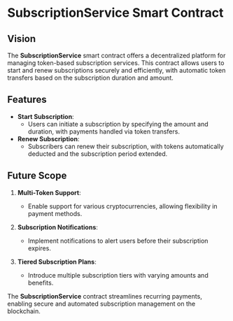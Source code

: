 # SubscriptionService Smart Contract

## Vision

The **SubscriptionService** smart contract offers a decentralized platform for managing token-based subscription services. This contract allows users to start and renew subscriptions securely and efficiently, with automatic token transfers based on the subscription duration and amount.

## Features

- **Start Subscription**:
  - Users can initiate a subscription by specifying the amount and duration, with payments handled via token transfers.
- **Renew Subscription**:
  - Subscribers can renew their subscription, with tokens automatically deducted and the subscription period extended.

## Future Scope

1. **Multi-Token Support**:

   - Enable support for various cryptocurrencies, allowing flexibility in payment methods.

2. **Subscription Notifications**:

   - Implement notifications to alert users before their subscription expires.

3. **Tiered Subscription Plans**:
   - Introduce multiple subscription tiers with varying amounts and benefits.

The **SubscriptionService** contract streamlines recurring payments, enabling secure and automated subscription management on the blockchain.
